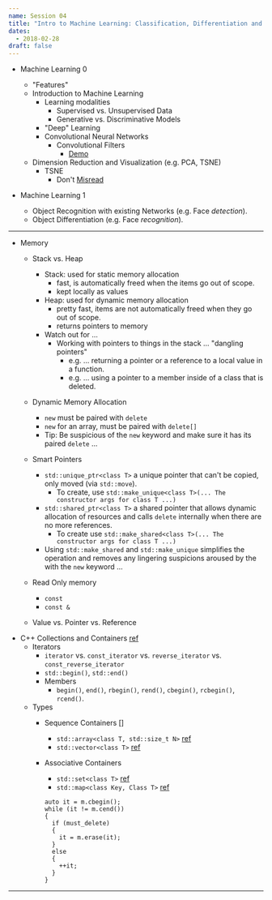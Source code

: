 ```yaml
---
name: Session 04
title: "Intro to Machine Learning: Classification, Differentiation and Object Detection"
dates:
  - 2018-02-28
draft: false
---
```


-   Machine Learning 0
    -   "Features"
    -   Introduction to Machine Learning
        -   Learning modalities
            -   Supervised vs. Unsupervised Data
            -   Generative vs. Discriminative Models
        -   "Deep" Learning
        -   Convolutional Neural Networks
            -   Convolutional Filters
                -  [Demo](http://setosa.io/ev/image-kernels/)
    -   Dimension Reduction and Visualization (e.g. PCA, TSNE)
        -   TSNE
            -   Don't [Misread](https://distill.pub/2016/misread-tsne/)



-   Machine Learning 1
    -   Object Recognition with existing Networks (e.g. Face _detection_).
    -   Object Differentiation (e.g. Face _recognition_).



--- 
- Memory
  - Stack vs. Heap
    - Stack: used for static memory allocation
      - fast, is automatically freed when the items go out of scope.
      - kept locally as values
    - Heap: used for dynamic memory allocation
      - pretty fast, items are not automatically freed when they go out of scope.
      - returns pointers to memory
    - Watch out for ...
      - Working with pointers to things in the stack ... "dangling pointers"
        - e.g. ... returning a pointer or a reference to a local value in a function.
        - e.g. ... using a pointer to a member inside of a class that is deleted.

  - Dynamic Memory Allocation
    - `new` must be paired with `delete`
    - `new` for an array, must be paired with `delete[]`
    - Tip: Be suspicious of the `new` keyword and make sure it has its paired `delete` ...
  - Smart Pointers
    - `std::unique_ptr<class T>` a unique pointer that can't be copied, only moved (via `std::move`).
      - To create, use `std::make_unique<class T>(... The constructor args for class T ...)`
    - `std::shared_ptr<class T>` a shared pointer that allows dynamic allocation of resources and calls `delete` internally when there are no more references.
      - To create use `std::make_shared<class T>(... The constructor args for class T ...)`
    - Using `std::make_shared` and `std::make_unique` simplifies the operation and removes any lingering suspicions aroused by the with the `new` keyword ...
  - Read Only memory
    - `const`
    - `const &`
  - Value vs. Pointer vs. Reference
- C++ Collections and Containers [ref](http://en.cppreference.com/w/cpp/container)
  - Iterators
    - `iterator` vs. `const_iterator` vs. `reverse_iterator` vs. `const_reverse_iterator`
    - `std::begin()`, `std::end()`
    - Members
      - `begin()`, `end()`, `rbegin()`, `rend()`, `cbegin()`, `rcbegin()`, `rcend()`.
  - Types
    - Sequence Containers []
      - `std::array<class T, std::size_t N>` [ref](http://en.cppreference.com/w/cpp/container/array)
      - `std::vector<class T>` [ref](http://en.cppreference.com/w/cpp/container/vector)
    - Associative Containers
      - `std::set<class T>` [ref](http://en.cppreference.com/w/cpp/container/set)
      - `std::map<class Key, Class T>` [ref](http://en.cppreference.com/w/cpp/container/map)

      ```
      auto it = m.cbegin();
      while (it != m.cend())
      {
        if (must_delete)
        {
          it = m.erase(it);
        }
        else
        {
          ++it;
        }
      }
      ```
---
